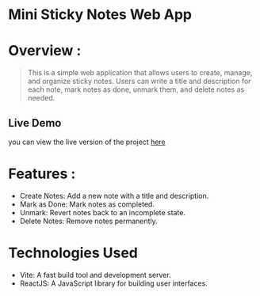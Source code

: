 
# Mini Sticky Notes Web App

# Overview :
> This is a simple web application that allows users to create, manage, and organize sticky notes. Users can write a title and description for each note, mark notes as done, unmark them, and delete notes as needed.

## Live Demo
you can view the live version of the project [here]()

# Features :
* Create Notes: Add a new note with a title and description.
* Mark as Done: Mark notes as completed.
* Unmark: Revert notes back to an incomplete state.
* Delete Notes: Remove notes permanently.

# Technologies Used
* Vite: A fast build tool and development server.
* ReactJS: A JavaScript library for building user interfaces.
